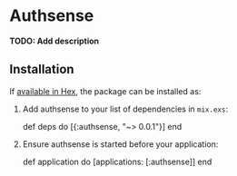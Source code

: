 # Authsense

**TODO: Add description**

## Installation

If [available in Hex](https://hex.pm/docs/publish), the package can be installed as:

  1. Add authsense to your list of dependencies in `mix.exs`:

        def deps do
          [{:authsense, "~> 0.0.1"}]
        end

  2. Ensure authsense is started before your application:

        def application do
          [applications: [:authsense]]
        end

